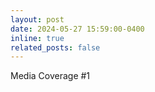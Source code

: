 ```yaml
---
layout: post
date: 2024-05-27 15:59:00-0400
inline: true
related_posts: false
---
```


Media Coverage #1
